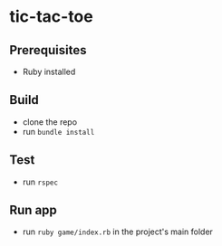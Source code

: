 # tic-tac-toe

## Prerequisites
- Ruby installed


## Build 
- clone the repo
- run ```bundle install```


## Test
- run ```rspec```


## Run app
- run ```ruby game/index.rb``` in the project's main folder